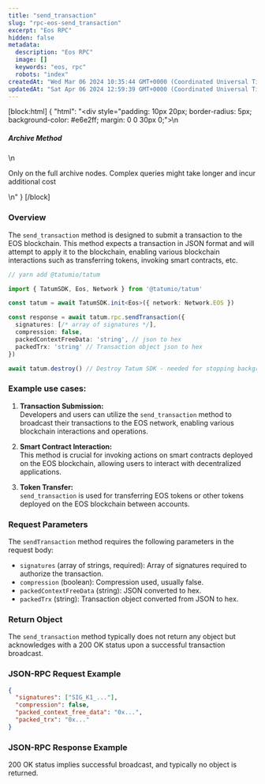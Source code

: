 ```yaml
---
title: "send_transaction"
slug: "rpc-eos-send_transaction"
excerpt: "Eos RPC"
hidden: false
metadata: 
  description: "Eos RPC"
  image: []
  keywords: "eos, rpc"
  robots: "index"
createdAt: "Wed Mar 06 2024 10:35:44 GMT+0000 (Coordinated Universal Time)"
updatedAt: "Sat Apr 06 2024 12:59:39 GMT+0000 (Coordinated Universal Time)"
---
```

[block:html]
{
  "html": "<div style=\"padding: 10px 20px; border-radius: 5px; background-color: #e6e2ff; margin: 0 0 30px 0;\">\n  <h5>Archive Method</h5>\n  <p>Only on the full archive nodes. Complex queries might take longer and incur additional cost</p>\n</div>"
}
[/block]


### Overview

The `send_transaction` method is designed to submit a transaction to the EOS blockchain. This method expects a transaction in JSON format and will attempt to apply it to the blockchain, enabling various blockchain interactions such as transferring tokens, invoking smart contracts, etc.  


```typescript
// yarn add @tatumio/tatum

import { TatumSDK, Eos, Network } from '@tatumio/tatum'

const tatum = await TatumSDK.init<Eos>({ network: Network.EOS })

const response = await tatum.rpc.sendTransaction({ 
  signatures: [/* array of signatures */], 
  compression: false, 
  packedContextFreeData: 'string', // json to hex
  packedTrx: 'string' // Transaction object json to hex
})

await tatum.destroy() // Destroy Tatum SDK - needed for stopping background jobs
```



### Example use cases:

1. **Transaction Submission:**  
   Developers and users can utilize the `send_transaction` method to broadcast their transactions to the EOS network, enabling various blockchain interactions and operations.

2. **Smart Contract Interaction:**  
   This method is crucial for invoking actions on smart contracts deployed on the EOS blockchain, allowing users to interact with decentralized applications.

3. **Token Transfer:**  
   `send_transaction` is used for transferring EOS tokens or other tokens deployed on the EOS blockchain between accounts.

### Request Parameters

The `sendTransaction` method requires the following parameters in the request body:

- `signatures` (array of strings, required): Array of signatures required to authorize the transaction.
- `compression` (boolean): Compression used, usually false.
- `packedContextFreeData` (string): JSON converted to hex.
- `packedTrx` (string): Transaction object converted from JSON to hex.

### Return Object

The `send_transaction` method typically does not return any object but acknowledges with a 200 OK status upon a successful transaction broadcast.

### JSON-RPC Request Example

```json
{
  "signatures": ["SIG_K1_..."],
  "compression": false,
  "packed_context_free_data": "0x...",
  "packed_trx": "0x..."
}
```

### JSON-RPC Response Example

200 OK status implies successful broadcast, and typically no object is returned.
